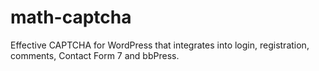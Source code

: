 # math-captcha
Effective CAPTCHA for WordPress that integrates into login, registration, comments, Contact Form 7 and bbPress.
